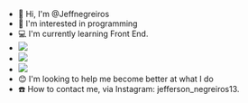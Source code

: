 - 👋 Hi, I'm @Jeffnegreiros
-  :ledger: I'm interested in programming
-  :computer: I'm currently learning Front End.
 - <img src= "https://img.shields.io/badge/HTML-239120?style=for-the-badge&logo=html5&logoColor=white"/>
 - <img src="https://img.shields.io/badge/CSS-239120?&style=for-the-badge&logo=css3&logoColor=white"/>
 - <img src="https://img.shields.io/badge/JavaScript-F7DF1E?style=for-the-badge&logo=javascript&logoColor=black"/>
- :blush: I'm looking to help me become better at what I do
- :telephone: How to contact me, via Instagram: jefferson_negreiros13.
  

<!---
Jeffnegreiros/Jeffnegreiros is a ✨ special ✨ repository because its `README.md` (this file) appears on your GitHub profile.
You can click the Preview link to take a look at your changes.
--->
